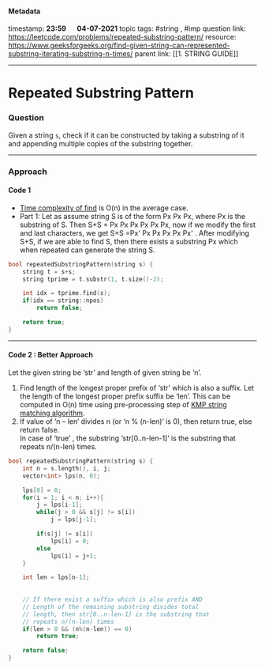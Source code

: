 #### Metadata

timestamp: **23:59**  &emsp;  **04-07-2021**
topic tags: #string , #imp 
question link: https://leetcode.com/problems/repeated-substring-pattern/
resource: https://www.geeksforgeeks.org/find-given-string-can-represented-substring-iterating-substring-n-times/
parent link: [[1. STRING GUIDE]]

---

# Repeated Substring Pattern

### Question
Given a string `s`, check if it can be constructed by taking a substring of it and appending multiple copies of the substring together.

---

### Approach

#### Code 1
- [Time complexity of find](https://stackoverflow.com/questions/8869605/c-stringfind-complexity/8869689#8869689) is O(n) in the average case.
- Part 1: Let as assume string S is of the form Px Px Px, where Px is the substring of S.
  Then S+S = Px Px Px Px Px Px, now if we modify the first and last characters, we get
  S+S =Px' Px Px Px Px Px' . After modifying S+S, if we are able to find S, then there exists a
  substring Px which when repeated can generate the string S.

``` cpp
bool repeatedSubstringPattern(string s) {
	string t = s+s;
	string tprime = t.substr(1, t.size()-2);

	int idx = tprime.find(s);
	if(idx == string::npos)
		return false;

	return true;
}

```

---


#### Code 2 : Better Approach

Let the given string be ‘str’ and length of given string be ‘n’.  
1) Find length of the longest proper prefix of ‘str’ which is also a suffix. Let the length of the longest proper prefix suffix be ‘len’. This can be computed in O(n) time using pre-processing step of [KMP string matching algorithm](https://www.geeksforgeeks.org/searching-for-patterns-set-2-kmp-algorithm/).  
2) If value of ‘n – len’ divides n (or ‘n % (n-len)’ is 0), then return true, else return false.  
In case of ‘true’ , the substring ‘str[0..n-len-1]’ is the substring that repeats n/(n-len) times.

```cpp
bool repeatedSubstringPattern(string s) {
	int n = s.length(), i, j;
	vector<int> lps(n, 0);

	lps[0] = 0;
	for(i = 1; i < n; i++){
		j = lps[i-1];
		while(j > 0 && s[j] != s[i])
			j = lps[j-1];

		if(s[j] != s[i])
			lps[i] = 0;
		else
			lps[i] = j+1;
	}

	int len = lps[n-1];
	
	
    // If there exist a suffix which is also prefix AND
    // Length of the remaining substring divides total
    // length, then str[0..n-len-1] is the substring that
    // repeats n/(n-len) times
	if(len > 0 && (n%(n-len)) == 0)
		return true;

	return false;
}
```